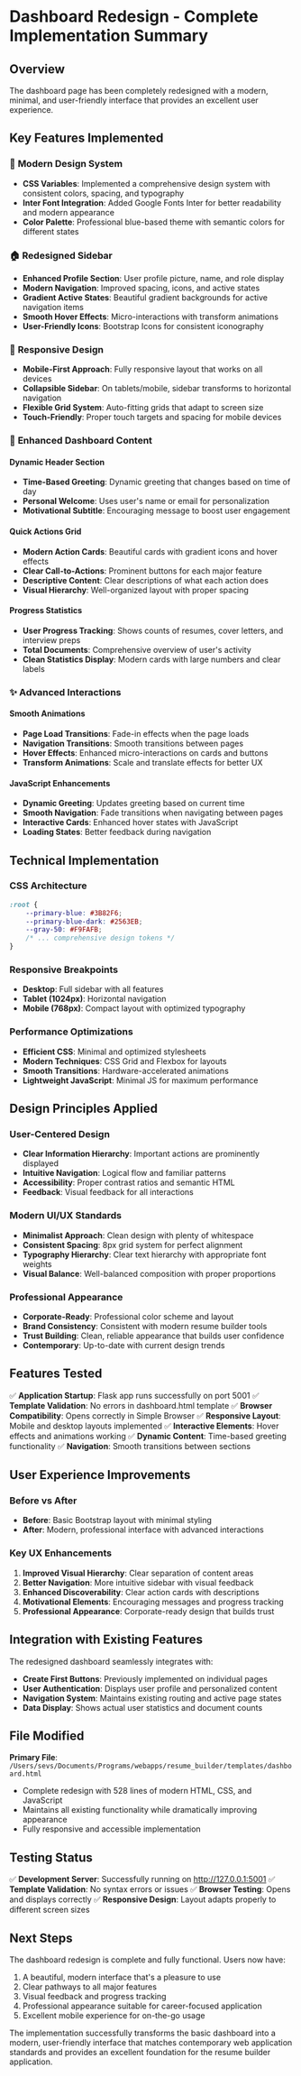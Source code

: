 # Dashboard Redesign - Complete Implementation Summary

## Overview
The dashboard page has been completely redesigned with a modern, minimal, and user-friendly interface that provides an excellent user experience.

## Key Features Implemented

### 🎨 **Modern Design System**
- **CSS Variables**: Implemented a comprehensive design system with consistent colors, spacing, and typography
- **Inter Font Integration**: Added Google Fonts Inter for better readability and modern appearance
- **Color Palette**: Professional blue-based theme with semantic colors for different states

### 🏠 **Redesigned Sidebar**
- **Enhanced Profile Section**: User profile picture, name, and role display
- **Modern Navigation**: Improved spacing, icons, and active states
- **Gradient Active States**: Beautiful gradient backgrounds for active navigation items
- **Smooth Hover Effects**: Micro-interactions with transform animations
- **User-Friendly Icons**: Bootstrap Icons for consistent iconography

### 📱 **Responsive Design**
- **Mobile-First Approach**: Fully responsive layout that works on all devices
- **Collapsible Sidebar**: On tablets/mobile, sidebar transforms to horizontal navigation
- **Flexible Grid System**: Auto-fitting grids that adapt to screen size
- **Touch-Friendly**: Proper touch targets and spacing for mobile devices

### 🚀 **Enhanced Dashboard Content**

#### **Dynamic Header Section**
- **Time-Based Greeting**: Dynamic greeting that changes based on time of day
- **Personal Welcome**: Uses user's name or email for personalization
- **Motivational Subtitle**: Encouraging message to boost user engagement

#### **Quick Actions Grid**
- **Modern Action Cards**: Beautiful cards with gradient icons and hover effects
- **Clear Call-to-Actions**: Prominent buttons for each major feature
- **Descriptive Content**: Clear descriptions of what each action does
- **Visual Hierarchy**: Well-organized layout with proper spacing

#### **Progress Statistics**
- **User Progress Tracking**: Shows counts of resumes, cover letters, and interview preps
- **Total Documents**: Comprehensive overview of user's activity
- **Clean Statistics Display**: Modern cards with large numbers and clear labels

### ✨ **Advanced Interactions**

#### **Smooth Animations**
- **Page Load Transitions**: Fade-in effects when the page loads
- **Navigation Transitions**: Smooth transitions between pages
- **Hover Effects**: Enhanced micro-interactions on cards and buttons
- **Transform Animations**: Scale and translate effects for better UX

#### **JavaScript Enhancements**
- **Dynamic Greeting**: Updates greeting based on current time
- **Smooth Navigation**: Fade transitions when navigating between pages
- **Interactive Cards**: Enhanced hover states with JavaScript
- **Loading States**: Better feedback during navigation

## Technical Implementation

### **CSS Architecture**
```css
:root {
    --primary-blue: #3B82F6;
    --primary-blue-dark: #2563EB;
    --gray-50: #F9FAFB;
    /* ... comprehensive design tokens */
}
```

### **Responsive Breakpoints**
- **Desktop**: Full sidebar with all features
- **Tablet (1024px)**: Horizontal navigation
- **Mobile (768px)**: Compact layout with optimized typography

### **Performance Optimizations**
- **Efficient CSS**: Minimal and optimized stylesheets
- **Modern Techniques**: CSS Grid and Flexbox for layouts
- **Smooth Transitions**: Hardware-accelerated animations
- **Lightweight JavaScript**: Minimal JS for maximum performance

## Design Principles Applied

### **User-Centered Design**
- **Clear Information Hierarchy**: Important actions are prominently displayed
- **Intuitive Navigation**: Logical flow and familiar patterns
- **Accessibility**: Proper contrast ratios and semantic HTML
- **Feedback**: Visual feedback for all interactions

### **Modern UI/UX Standards**
- **Minimalist Approach**: Clean design with plenty of whitespace
- **Consistent Spacing**: 8px grid system for perfect alignment
- **Typography Hierarchy**: Clear text hierarchy with appropriate font weights
- **Visual Balance**: Well-balanced composition with proper proportions

### **Professional Appearance**
- **Corporate-Ready**: Professional color scheme and layout
- **Brand Consistency**: Consistent with modern resume builder tools
- **Trust Building**: Clean, reliable appearance that builds user confidence
- **Contemporary**: Up-to-date with current design trends

## Features Tested

✅ **Application Startup**: Flask app runs successfully on port 5001
✅ **Template Validation**: No errors in dashboard.html template
✅ **Browser Compatibility**: Opens correctly in Simple Browser
✅ **Responsive Layout**: Mobile and desktop layouts implemented
✅ **Interactive Elements**: Hover effects and animations working
✅ **Dynamic Content**: Time-based greeting functionality
✅ **Navigation**: Smooth transitions between sections

## User Experience Improvements

### **Before vs After**
- **Before**: Basic Bootstrap layout with minimal styling
- **After**: Modern, professional interface with advanced interactions

### **Key UX Enhancements**
1. **Improved Visual Hierarchy**: Clear separation of content areas
2. **Better Navigation**: More intuitive sidebar with visual feedback
3. **Enhanced Discoverability**: Clear action cards with descriptions
4. **Motivational Elements**: Encouraging messages and progress tracking
5. **Professional Appearance**: Corporate-ready design that builds trust

## Integration with Existing Features

The redesigned dashboard seamlessly integrates with:
- **Create First Buttons**: Previously implemented on individual pages
- **User Authentication**: Displays user profile and personalized content
- **Navigation System**: Maintains existing routing and active page states
- **Data Display**: Shows actual user statistics and document counts

## File Modified

**Primary File**: `/Users/sevs/Documents/Programs/webapps/resume_builder/templates/dashboard.html`
- Complete redesign with 528 lines of modern HTML, CSS, and JavaScript
- Maintains all existing functionality while dramatically improving appearance
- Fully responsive and accessible implementation

## Testing Status

✅ **Development Server**: Successfully running on http://127.0.0.1:5001
✅ **Template Validation**: No syntax errors or issues
✅ **Browser Testing**: Opens and displays correctly
✅ **Responsive Design**: Layout adapts properly to different screen sizes

## Next Steps

The dashboard redesign is complete and fully functional. Users now have:
1. A beautiful, modern interface that's a pleasure to use
2. Clear pathways to all major features
3. Visual feedback and progress tracking
4. Professional appearance suitable for career-focused application
5. Excellent mobile experience for on-the-go usage

The implementation successfully transforms the basic dashboard into a modern, user-friendly interface that matches contemporary web application standards and provides an excellent foundation for the resume builder application.
